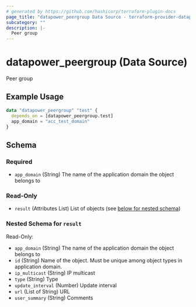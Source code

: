 ```yaml
---
# generated by https://github.com/hashicorp/terraform-plugin-docs
page_title: "datapower_peergroup Data Source - terraform-provider-datapower"
subcategory: ""
description: |-
  Peer group
---
```


# datapower_peergroup (Data Source)

Peer group

## Example Usage

```terraform
data "datapower_peergroup" "test" {
  depends_on = [datapower_peergroup.test]
  app_domain = "acc_test_domain"
}
```

<!-- schema generated by tfplugindocs -->
## Schema

### Required

- `app_domain` (String) The name of the application domain the object belongs to

### Read-Only

- `result` (Attributes List) List of objects (see [below for nested schema](#nestedatt--result))

<a id="nestedatt--result"></a>
### Nested Schema for `result`

Read-Only:

- `app_domain` (String) The name of the application domain the object belongs to
- `id` (String) Name of the object. Must be unique among object types in application domain.
- `ip_multicast` (String) IP multicast
- `type` (String) Type
- `update_interval` (Number) Update interval
- `url` (List of String) URL
- `user_summary` (String) Comments
